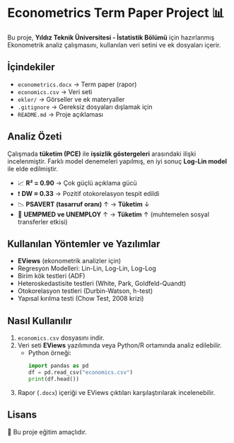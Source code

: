 # Econometrics Term Paper Project 📊

Bu proje, **Yıldız Teknik Üniversitesi - İstatistik Bölümü** için hazırlanmış 
Ekonometrik analiz çalışmasını, kullanılan veri setini ve ek dosyaları içerir.  

## İçindekiler
- `econometrics.docx` → Term paper (rapor)
- `economics.csv` → Veri seti
- `ekler/` → Görseller ve ek materyaller
- `.gitignore` → Gereksiz dosyaları dışlamak için
- `README.md` → Proje açıklaması

## Analiz Özeti
Çalışmada **tüketim (PCE)** ile **işsizlik göstergeleri** arasındaki ilişki 
incelenmiştir. Farklı model denemeleri yapılmış, en iyi sonuç **Log-Lin model** ile elde edilmiştir.

- 📈 **R² = 0.90** → Çok güçlü açıklama gücü  
- ❗ **DW ≈ 0.33** → Pozitif otokorelasyon tespit edildi  
- 📉 **PSAVERT (tasarruf oranı)** ↑ → **Tüketim** ↓  
- 👥 **UEMPMED ve UNEMPLOY** ↑ → **Tüketim** ↑ (muhtemelen sosyal transferler etkisi)

## Kullanılan Yöntemler ve Yazılımlar
- **EViews** (ekonometrik analizler için)
- Regresyon Modelleri: Lin-Lin, Log-Lin, Log-Log
- Birim kök testleri (ADF)
- Heteroskedastisite testleri (White, Park, Goldfeld-Quandt)
- Otokorelasyon testleri (Durbin-Watson, h-test)
- Yapısal kırılma testi (Chow Test, 2008 krizi)

## Nasıl Kullanılır
1. `economics.csv` dosyasını indir.
2. Veri seti **EViews** yazılımında veya Python/R ortamında analiz edilebilir.  
   - Python örneği:
     ```python
     import pandas as pd
     df = pd.read_csv("economics.csv")
     print(df.head())
     ```
3. Rapor (`.docx`) içeriği ve EViews çıktıları karşılaştırılarak incelenebilir.

## Lisans
📌 Bu proje eğitim amaçlıdır.
